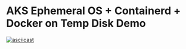 # AKS Ephemeral OS + Containerd + Docker on Temp Disk Demo

[![asciicast](https://asciinema.org/a/Gfeoi1g7QpzCFnaL9TaWsnKVl.svg)](https://asciinema.org/a/Gfeoi1g7QpzCFnaL9TaWsnKVl)
